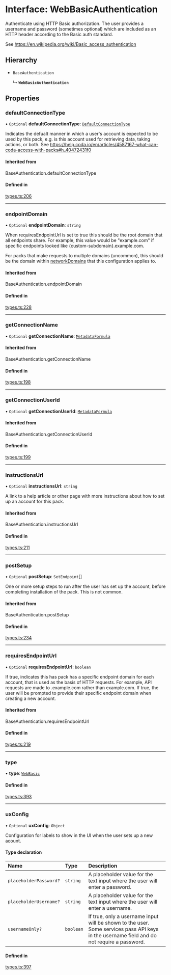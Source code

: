 # Interface: WebBasicAuthentication

Authenticate using HTTP Basic authorization. The user provides a username and password
(sometimes optional) which are included as an HTTP header according to the Basic auth standard.

See https://en.wikipedia.org/wiki/Basic_access_authentication

## Hierarchy

- `BaseAuthentication`

  ↳ **`WebBasicAuthentication`**

## Properties

### defaultConnectionType

• `Optional` **defaultConnectionType**: [`DefaultConnectionType`](../enums/DefaultConnectionType.md)

Indicates the defualt manner in which a user's account is expected to be used by this pack,
e.g. is this account used for retrieving data, taking actions, or both.
See https://help.coda.io/en/articles/4587167-what-can-coda-access-with-packs#h_40472431f0

#### Inherited from

BaseAuthentication.defaultConnectionType

#### Defined in

[types.ts:206](https://github.com/coda/packs-sdk/blob/main/types.ts#L206)

___

### endpointDomain

• `Optional` **endpointDomain**: `string`

When requiresEndpointUrl is set to true this should be the root domain that all endpoints share.
For example, this value would be "example.com" if specific endpoints looked like {custom-subdomain}.example.com.

For packs that make requests to multiple domains (uncommon), this should be the domain within
[networkDomains](PackDefinition.md#networkdomains) that this configuration applies to.

#### Inherited from

BaseAuthentication.endpointDomain

#### Defined in

[types.ts:228](https://github.com/coda/packs-sdk/blob/main/types.ts#L228)

___

### getConnectionName

• `Optional` **getConnectionName**: [`MetadataFormula`](../types/MetadataFormula.md)

#### Inherited from

BaseAuthentication.getConnectionName

#### Defined in

[types.ts:198](https://github.com/coda/packs-sdk/blob/main/types.ts#L198)

___

### getConnectionUserId

• `Optional` **getConnectionUserId**: [`MetadataFormula`](../types/MetadataFormula.md)

#### Inherited from

BaseAuthentication.getConnectionUserId

#### Defined in

[types.ts:199](https://github.com/coda/packs-sdk/blob/main/types.ts#L199)

___

### instructionsUrl

• `Optional` **instructionsUrl**: `string`

A link to a help article or other page with more instructions about how to set up an account for this pack.

#### Inherited from

BaseAuthentication.instructionsUrl

#### Defined in

[types.ts:211](https://github.com/coda/packs-sdk/blob/main/types.ts#L211)

___

### postSetup

• `Optional` **postSetup**: `SetEndpoint`[]

One or more setup steps to run after the user has set up the account, before completing installation of the pack.
This is not common.

#### Inherited from

BaseAuthentication.postSetup

#### Defined in

[types.ts:234](https://github.com/coda/packs-sdk/blob/main/types.ts#L234)

___

### requiresEndpointUrl

• `Optional` **requiresEndpointUrl**: `boolean`

If true, indicates this has pack has a specific endpoint domain for each account, that is used
as the basis of HTTP requests. For example, API requests are made to <custom-subdomain>.example.com
rather than example.com. If true, the user will be prompted to provide their specific endpoint domain
when creating a new account.

#### Inherited from

BaseAuthentication.requiresEndpointUrl

#### Defined in

[types.ts:219](https://github.com/coda/packs-sdk/blob/main/types.ts#L219)

___

### type

• **type**: [`WebBasic`](../enums/AuthenticationType.md#webbasic)

#### Defined in

[types.ts:393](https://github.com/coda/packs-sdk/blob/main/types.ts#L393)

___

### uxConfig

• `Optional` **uxConfig**: `Object`

Configuration for labels to show in the UI when the user sets up a new acount.

#### Type declaration

| Name | Type | Description |
| :------ | :------ | :------ |
| `placeholderPassword?` | `string` | A placeholder value for the text input where the user will enter a password. |
| `placeholderUsername?` | `string` | A placeholder value for the text input where the user will enter a username. |
| `usernameOnly?` | `boolean` | If true, only a username input will be shown to the user. Some services pass API keys in the username field and do not require a password. |

#### Defined in

[types.ts:397](https://github.com/coda/packs-sdk/blob/main/types.ts#L397)
